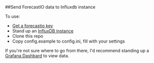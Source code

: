 ##Send ForecastIO data to Influxdb instance

To use:
* [Get a forecastio key](https://developer.forecast.io/)
* Stand up an [InfluxDB instance](https://www.influxdata.com/)
* Clone this repo
* Copy config.example to config.ini, fill with your settings

If you're not sure where to go from there, I'd recommend standing up a [Grafana Dashbard](http://grafana.org/) to view data.


